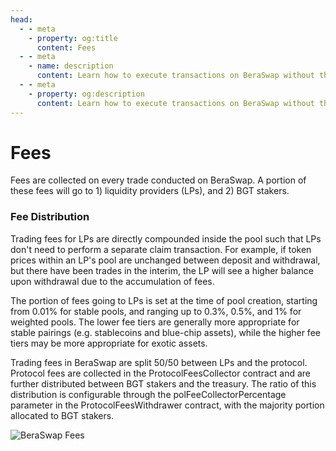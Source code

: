 ```yaml
---
head:
  - - meta
    - property: og:title
      content: Fees
  - - meta
    - name: description
      content: Learn how to execute transactions on BeraSwap without the need for gas, using EIP-712 off-chain signing and relayer tips.
  - - meta
    - property: og:description
      content: Learn how to execute transactions on BeraSwap without the need for gas, using EIP-712 off-chain signing and relayer tips.
---
```


# Fees

Fees are collected on every trade conducted on BeraSwap. A portion of these fees will go to 1) liquidity providers (LPs), and 2) BGT stakers.

### Fee Distribution

Trading fees for LPs are directly compounded inside the pool such that LPs don't need to perform a separate claim transaction. For example, if token prices within an LP's pool are unchanged between deposit and withdrawal, but there have been trades in the interim, the LP will see a higher balance upon withdrawal due to the accumulation of fees.

The portion of fees going to LPs is set at the time of pool creation, starting from 0.01% for stable pools, and ranging up to 0.3%, 0.5%, and 1% for weighted pools. The lower fee tiers are generally more appropriate for stable pairings (e.g. stablecoins and blue-chip assets), while the higher fee tiers may be more appropriate for exotic assets.

Trading fees in BeraSwap are split 50/50 between LPs and the protocol. Protocol fees are collected in the ProtocolFeesCollector contract and are further distributed between BGT stakers and the treasury. The ratio of this distribution is configurable through the polFeeCollectorPercentage parameter in the ProtocolFeesWithdrawer contract, with the majority portion allocated to BGT stakers.

![BeraSwap Fees](/assets/swap_fee.png)


